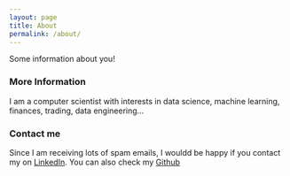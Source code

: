 ```yaml
---
layout: page
title: About
permalink: /about/
---
```


Some information about you!

### More Information

I am a computer scientist with interests in data science, machine learning, finances, trading, data engineering...


### Contact me

Since I am receiving lots of spam emails, I wouldd be happy if you contact my on 
[LinkedIn](https://www.linkedin.com/in/igor-pesic/). 
You can also check my [Github](https://www.github.com/igor-93)